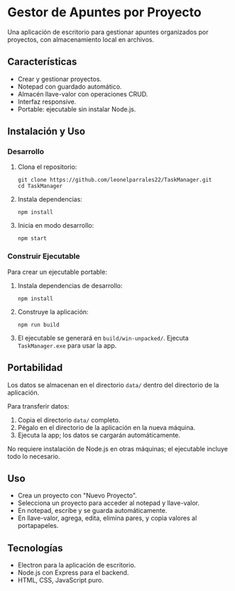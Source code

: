 # Gestor de Apuntes por Proyecto

Una aplicación de escritorio para gestionar apuntes organizados por proyectos, con almacenamiento local en archivos.

## Características

- Crear y gestionar proyectos.
- Notepad con guardado automático.
- Almacén llave-valor con operaciones CRUD.
- Interfaz responsive.
- Portable: ejecutable sin instalar Node.js.

## Instalación y Uso

### Desarrollo

1. Clona el repositorio:
   ```
   git clone https://github.com/leonelparrales22/TaskManager.git
   cd TaskManager
   ```

2. Instala dependencias:
   ```
   npm install
   ```

3. Inicia en modo desarrollo:
   ```
   npm start
   ```

### Construir Ejecutable

Para crear un ejecutable portable:

1. Instala dependencias de desarrollo:
   ```
   npm install
   ```

3. Construye la aplicación:
   ```
   npm run build
   ```

3. El ejecutable se generará en `build/win-unpacked/`. Ejecuta `TaskManager.exe` para usar la app.

## Portabilidad

Los datos se almacenan en el directorio `data/` dentro del directorio de la aplicación.

Para transferir datos:

1. Copia el directorio `data/` completo.
2. Pégalo en el directorio de la aplicación en la nueva máquina.
3. Ejecuta la app; los datos se cargarán automáticamente.

No requiere instalación de Node.js en otras máquinas; el ejecutable incluye todo lo necesario.

## Uso

- Crea un proyecto con "Nuevo Proyecto".
- Selecciona un proyecto para acceder al notepad y llave-valor.
- En notepad, escribe y se guarda automáticamente.
- En llave-valor, agrega, edita, elimina pares, y copia valores al portapapeles.

## Tecnologías

- Electron para la aplicación de escritorio.
- Node.js con Express para el backend.
- HTML, CSS, JavaScript puro.